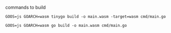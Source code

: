 commands to build

```
GOOS=js GOARCH=wasm tinygo build -o main.wasm -target=wasm cmd/main.go
```

```
GOOS=js GOARCH=wasm go build -o main.wasm cmd/main.go
```